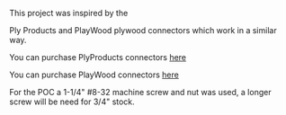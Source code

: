 This project was inspired by the 

Ply Products and PlayWood plywood connectors which work in a similar way.

You can purchase PlyProducts connectors [here](https://www.plyproducts.com/)

You can purchase PlayWood connectors [here](https://www.playwood.it/)

For the POC a 1-1/4" #8-32 machine screw and nut was used, a longer screw will be need for 3/4" stock.
